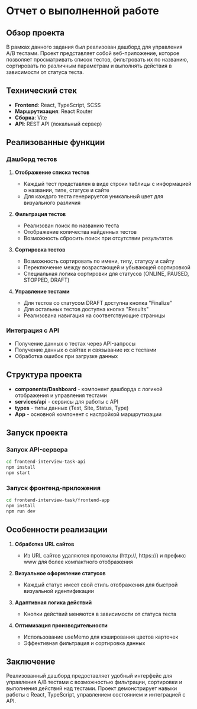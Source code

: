 # Отчет о выполненной работе

## Обзор проекта

В рамках данного задания был реализован дашборд для управления A/B тестами. Проект представляет собой веб-приложение, которое позволяет просматривать список тестов, фильтровать их по названию, сортировать по различным параметрам и выполнять действия в зависимости от статуса теста.

## Технический стек

- **Frontend**: React, TypeScript, SCSS
- **Маршрутизация**: React Router
- **Сборка**: Vite
- **API**: REST API (локальный сервер) 

## Реализованные функции

### Дашборд тестов

1. **Отображение списка тестов**
   - Каждый тест представлен в виде строки таблицы с информацией о названии, типе, статусе и сайте
   - Для каждого теста генерируется уникальный цвет для визуального различия

2. **Фильтрация тестов**
   - Реализован поиск по названию теста
   - Отображение количества найденных тестов
   - Возможность сбросить поиск при отсутствии результатов

3. **Сортировка тестов**
   - Возможность сортировать по имени, типу, статусу и сайту
   - Переключение между возрастающей и убывающей сортировкой
   - Специальная логика сортировки для статусов (ONLINE, PAUSED, STOPPED, DRAFT)

4. **Управление тестами**
   - Для тестов со статусом DRAFT доступна кнопка "Finalize"
   - Для остальных тестов доступна кнопка "Results"
   - Реализована навигация на соответствующие страницы

### Интеграция с API

- Получение данных о тестах через API-запросы
- Получение данных о сайтах и связывание их с тестами
- Обработка ошибок при загрузке данных

## Структура проекта

- **components/Dashboard** - компонент дашборда с логикой отображения и управления тестами
- **services/api** - сервисы для работы с API
- **types** - типы данных (Test, Site, Status, Type)
- **App** - основной компонент с настройкой маршрутизации

## Запуск проекта

### Запуск API-сервера

```bash
cd frontend-interview-task-api
npm install
npm start
```

### Запуск фронтенд-приложения

```bash
cd frontend-interview-task/frontend-app
npm install
npm run dev
```

## Особенности реализации

1. **Обработка URL сайтов**
   - Из URL сайтов удаляются протоколы (http://, https://) и префикс www для более компактного отображения

2. **Визуальное оформление статусов**
   - Каждый статус имеет свой стиль отображения для быстрой визуальной идентификации

3. **Адаптивная логика действий**
   - Кнопки действий меняются в зависимости от статуса теста

4. **Оптимизация производительности**
   - Использование useMemo для кэширования цветов карточек
   - Эффективная фильтрация и сортировка данных

## Заключение

Реализованный дашборд предоставляет удобный интерфейс для управления A/B тестами с возможностью фильтрации, сортировки и выполнения действий над тестами. Проект демонстрирует навыки работы с React, TypeScript, управлением состоянием и интеграцией с API.